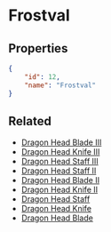 # Frostval

<no description available>

## Properties

```json
{
    "id": 12,
    "name": "Frostval"
}
```

## Related

- [Dragon Head Blade III](../items/627-dragon-head-blade-iii.md)
- [Dragon Head Knife III](../items/631-dragon-head-knife-iii.md)
- [Dragon Head Staff III](../items/635-dragon-head-staff-iii.md)
- [Dragon Head Staff II](../items/634-dragon-head-staff-ii.md)
- [Dragon Head Blade II](../items/626-dragon-head-blade-ii.md)
- [Dragon Head Knife II](../items/630-dragon-head-knife-ii.md)
- [Dragon Head Staff](../items/633-dragon-head-staff.md)
- [Dragon Head Knife](../items/629-dragon-head-knife.md)
- [Dragon Head Blade](../items/625-dragon-head-blade.md)

